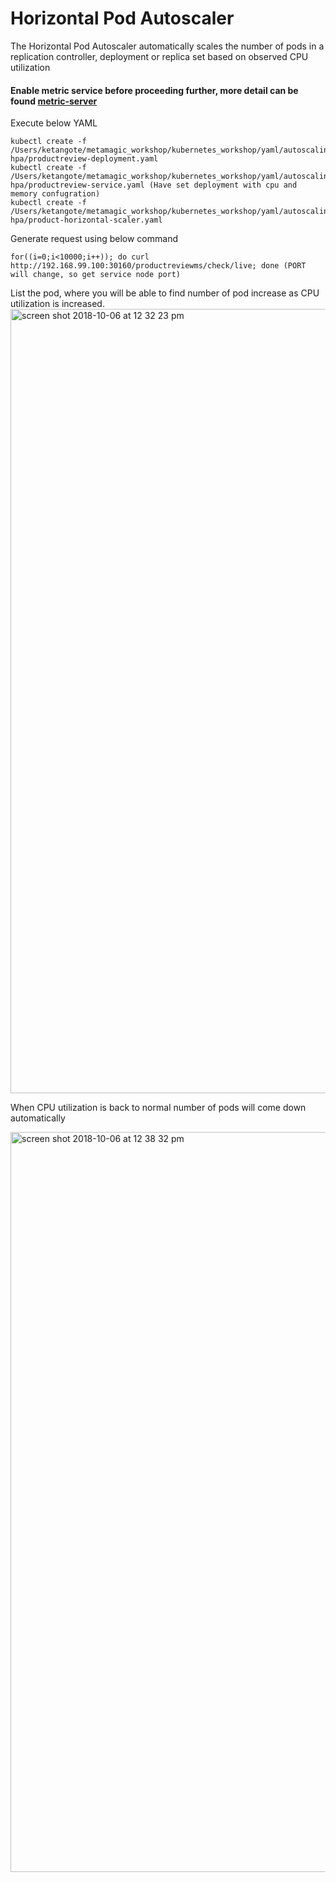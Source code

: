 # Horizontal Pod Autoscaler

The Horizontal Pod Autoscaler automatically scales the number of pods in a replication controller, deployment or replica set based on observed CPU utilization

#### Enable metric service before proceeding further, more detail can be found [metric-server](https://github.com/meta-magic/kubernetes_workshop/tree/master/yaml/metrics_grafana)

Execute below YAML
````
kubectl create -f /Users/ketangote/metamagic_workshop/kubernetes_workshop/yaml/autoscaling-hpa/productreview-deployment.yaml
kubectl create -f /Users/ketangote/metamagic_workshop/kubernetes_workshop/yaml/autoscaling-hpa/productreview-service.yaml (Have set deployment with cpu and memory confugration)
kubectl create -f /Users/ketangote/metamagic_workshop/kubernetes_workshop/yaml/autoscaling-hpa/product-horizontal-scaler.yaml
````

Generate request using below command
````
for((i=0;i<10000;i++)); do curl http://192.168.99.100:30160/productreviewms/check/live; done (PORT will change, so get service node port)
````

List the pod, where you will be able to find number of pod increase as CPU utilization is increased.
<img width="1255" alt="screen shot 2018-10-06 at 12 32 23 pm" src="https://user-images.githubusercontent.com/23295769/46568553-7f08dd00-c964-11e8-8bfa-c332f07cb9b3.png">

When CPU utilization is back to normal number of pods will come down automatically

<img width="1184" alt="screen shot 2018-10-06 at 12 38 32 pm" src="https://user-images.githubusercontent.com/23295769/46568568-c4c5a580-c964-11e8-87e9-00e78d326fd2.png">
